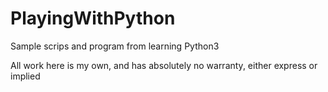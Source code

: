 # PlayingWithPython
Sample scrips and program from learning Python3

All work here is my own, and has absolutely no warranty, either express or implied
